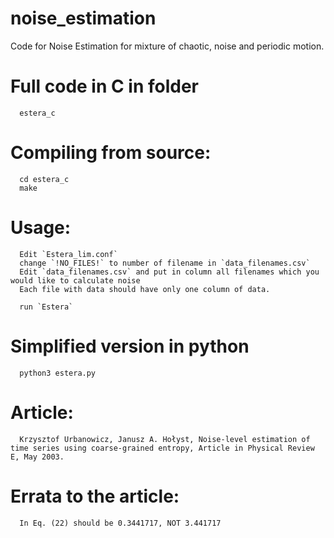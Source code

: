 # noise_estimation

Code for Noise Estimation for mixture of chaotic, noise and periodic motion.

# Full code in C in folder 

      estera_c
      
# Compiling from source:

      cd estera_c
      make

# Usage:

      Edit `Estera_lim.conf`
      change `!NO_FILES!` to number of filename in `data_filenames.csv`
      Edit `data_filenames.csv` and put in column all filenames which you would like to calculate noise
      Each file with data should have only one column of data.
      
      run `Estera`
      
# Simplified version in python

      python3 estera.py
      
# Article:


      Krzysztof Urbanowicz, Janusz A. Hołyst, Noise-level estimation of time series using coarse-grained entropy, Article in Physical Review E, May 2003.
      
      
# Errata to the article:

      In Eq. (22) should be 0.3441717, NOT 3.441717
